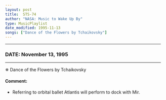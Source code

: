 ```yaml
---
layout: post
title:  STS-74
author: "NASA: Music to Wake Up By"
type: MusicPlaylist
date_modified: 1995-11-13
songs: ["Dance of the Flowers by Tchaikovsky"]
---
```


----
### DATE: November 13, 1995
----
✵ Dance of the Flowers by Tchaikovsky

#### Comment:
* Referring to orbital ballet Atlantis will perform to dock with Mir.



<br/>
<center>
	<a target="_blank"
	   href="https://twitter.com/intent/tweet?hashtags=Space,NASA,Playlist,NASAWakeupCalls,SpaceProgram&text={{ page.author}}, '{{ page.songs.first }}' {{ page.title }}, {{ page.date | date: '%B %d, %Y' }}. {{ site.url }}{{ page.url }}&via=nasawakeupcalls"><i class="fab fa-twitter" alt="Tweet this page" style="font-size: 1.3em;"></i></a>
	&nbsp; 	<i class="fas fa-user-astronaut" style="font-size: 1.5em;"></i> &nbsp;
    <a type="amzn" search="'Dance of the Flowers by Tchaikovsky'" category="popular music">
    <i class="fab fa-amazon" style="font-size: 1.3em;"></i></a>
</center>
